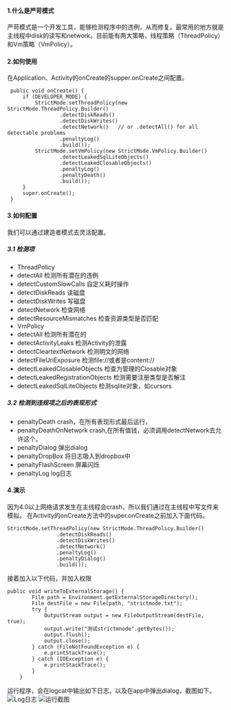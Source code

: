 #### 1.什么是严苛模式
严苛模式是一个开发工具，能够检测程序中的违例，从而修复。最常用的地方就是主线程中disk的读写和network。目前能有两大策略，线程策略（ThreadPolicy）和Vm策略（VmPolicy）。

#### 2.如何使用
在Application、Activity的onCreate的supper.onCreate之间配置。
```
 public void onCreate() {
     if (DEVELOPER_MODE) {
         StrictMode.setThreadPolicy(new StrictMode.ThreadPolicy.Builder()
                 .detectDiskReads()
                 .detectDiskWrites()
                 .detectNetwork()   // or .detectAll() for all detectable problems
                 .penaltyLog()
                 .build());
         StrictMode.setVmPolicy(new StrictMode.VmPolicy.Builder()
                 .detectLeakedSqlLiteObjects()
                 .detectLeakedClosableObjects()
                 .penaltyLog()
                 .penaltyDeath()
                 .build());
     }
     super.onCreate();
 }
```
#### 3.如何配置
我们可以通过建造者模式去灵活配置。
##### 3.1 检测项
* ThreadPolicy
 * detectAll 				检测所有潜在的违例
 * detectCustomSlowCalls 	自定义耗时操作
 * detectDiskReads 			读磁盘
 * detectDiskWrites 		写磁盘
 * detectNetwork  			检查网络
 * detectResourceMismatches	检查资源类型是否匹配
* VmPolicy
 * detectAll				检测所有潜在的
 * detectActivityLeaks 		检测Activity的泄露
 * detectCleartextNetwork   检测明文的网络
 * detectFileUriExposure    检测file://或者是content://
 * detectLeakedClosableObjects 检查为管理的Closable对象
 * detectLeakedRegistrationObjects 检测需要注册类型是否解注
 * detectLeakedSqlLiteObjects 检测sqlite对象，如cursors

##### 3.2 检测到违规项之后的表现形式
* penaltyDeath crash，在所有表现形式最后运行，
* penaltyDeathOnNetwork crash,在所有值钱，必须调用detectNetwork去允许这个。
* penaltyDialog 弹出dialog
* penaltyDropBox 将日志吸入到dropbox中
* penaltyFlashScreen 屏幕闪烁
* penaltyLog log日志

#### 4.演示
因为4.0以上网络请求发生在主线程会crash，所以我们通过在主线程中写文件来模拟。
在Activity的onCreate方法中的super.onCreate之前加入下面代码。
```
StrictMode.setThreadPolicy(new StrictMode.ThreadPolicy.Builder()
                .detectDiskReads()
                .detectDiskWrites()
                .detectNetwork()
                .penaltyLog()
                .penaltyDialog()
                .build());
```
接着加入以下代码，并加入权限
```
public void writeToExternalStorage() {
        File path = Environment.getExternalStorageDirectory();
        File destFile = new File(path, "strictmode.txt");
        try {
            OutputStream output = new FileOutputStream(destFile, true);
            output.write("测试strictmnode".getBytes());
            output.flush();
            output.close();
        } catch (FileNotFoundException e) {
            e.printStackTrace();
        } catch (IOException e) {
            e.printStackTrace();
        }
    }
```
运行程序，会在logcat中输出如下日志，以及在app中弹出dialog，截图如下。
![Log日志](https://github.com/Guolei1130/ATips/blob/master/image/strictmode/strictmode_1.png)
![运行截图](https://github.com/Guolei1130/ATips/blob/master/image/strictmode/strickmode_2.png)
